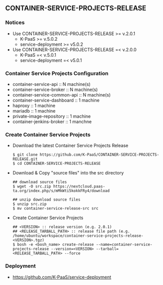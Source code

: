 ## CONTAINER-SERVICE-PROJECTS-RELEASE   

### Notices   
- Use CONTAINER-SERVICE-PROJECTS-RELEASE >= v.2.0.1    
  - K-PaaS >= v.5.0.2    
  - service-deployment >= v5.0.2    
- Use CONTAINER-SERVICE-PROJECTS-RELEASE =< v.2.0.0     
  - K-PaaS =< v.5.0.1    
  - service-deployment =< v5.0.1    

### Container Service Projects Configuration   
- container-service-api :: N machine(s)   
- container-service-broker :: N machine(s)   
- container-service-common-api :: N machine(s)   
- container-service-dashboard :: 1 machine   
- haproxy :: 1 machine   
- mariadb :: 1 machine   
- private-image-repository :: 1 machine   
- container-jenkins-broker :: 1 manchne   

### Create Container Service Projects   
- Download the latest Container Service Projects Release   
  ```   
  $ git clone https://github.com/K-PaaS/CONTAINER-SERVICE-PROJECTS-RELEASE.git   
  $ cd CONTAINER-SERVICE-PROJECTS-RELEASE   
  ```   
- Download & Copy "source files" into the src directory      
  ```   
  ## download source files
  $ wget -O src.zip https://nextcloud.paas-ta.org/index.php/s/mMkWti5kokkFRy4/download

  ## unzip download source files   
  $ unzip src.zip   
  $ mv container-service-release-src src     
  ```   
- Create Container Service Projects   
  ```   
  ## <VERSION> :: release version (e.g. 2.0.1)      
  ## <RELEASE_TARBALL_PATH> :: release file path (e.g. /home/ubuntu/workspace/container-service-projects-release-<VERSION>.tgz)      
  $ bosh -e <bosh_name> create-release --name=container-service-projects-release --version=<VERSION> --tarball=<RELEASE_TARBALL_PATH> --force    
  ```   
### Deployment   
- https://github.com/K-PaaS/service-deployment   
